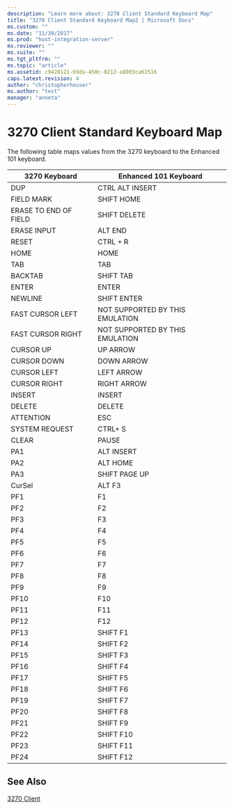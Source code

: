 ```yaml
---
description: "Learn more about: 3270 Client Standard Keyboard Map"
title: "3270 Client Standard Keyboard Map2 | Microsoft Docs"
ms.custom: ""
ms.date: "11/30/2017"
ms.prod: "host-integration-server"
ms.reviewer: ""
ms.suite: ""
ms.tgt_pltfrm: ""
ms.topic: "article"
ms.assetid: c9428121-69da-450c-8212-a8903ca62516
caps.latest.revision: 4
author: "christopherhouser"
ms.author: "test"
manager: "anneta"
---
```

# 3270 Client Standard Keyboard Map
The following table maps values from the 3270 keyboard to the Enhanced 101 keyboard.  
  
|3270 Keyboard|Enhanced 101 Keyboard|  
|-------------------|---------------------------|  
|DUP|CTRL ALT INSERT|  
|FIELD MARK|SHIFT HOME|  
|ERASE TO END OF FIELD|SHIFT DELETE|  
|ERASE INPUT|ALT END|  
|RESET|CTRL + R|  
|HOME|HOME|  
|TAB|TAB|  
|BACKTAB|SHIFT TAB|  
|ENTER|ENTER|  
|NEWLINE|SHIFT ENTER|  
|FAST CURSOR LEFT|NOT SUPPORTED BY THIS EMULATION|  
|FAST CURSOR RIGHT|NOT SUPPORTED BY THIS EMULATION|  
|CURSOR UP|UP ARROW|  
|CURSOR DOWN|DOWN ARROW|  
|CURSOR LEFT|LEFT ARROW|  
|CURSOR RIGHT|RIGHT ARROW|  
|INSERT|INSERT|  
|DELETE|DELETE|  
|ATTENTION|ESC|  
|SYSTEM REQUEST|CTRL+ S|  
|CLEAR|PAUSE|  
|PA1|ALT INSERT|  
|PA2|ALT HOME|  
|PA3|SHIFT PAGE UP|  
|CurSel|ALT F3|  
|PF1|F1|  
|PF2|F2|  
|PF3|F3|  
|PF4|F4|  
|PF5|F5|  
|PF6|F6|  
|PF7|F7|  
|PF8|F8|  
|PF9|F9|  
|PF10|F10|  
|PF11|F11|  
|PF12|F12|  
|PF13|SHIFT F1|  
|PF14|SHIFT F2|  
|PF15|SHIFT F3|  
|PF16|SHIFT F4|  
|PF17|SHIFT F5|  
|PF18|SHIFT F6|  
|PF19|SHIFT F7|  
|PF20|SHIFT F8|  
|PF21|SHIFT F9|  
|PF22|SHIFT F10|  
|PF23|SHIFT F11|  
|PF24|SHIFT F12|  
  
## See Also  
 [3270 Client](../core/3270-client2.md)
